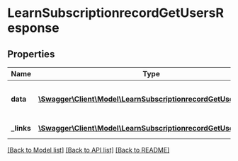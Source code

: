 # LearnSubscriptionrecordGetUsersResponse

## Properties
Name | Type | Description | Notes
------------ | ------------- | ------------- | -------------
**data** | [**\Swagger\Client\Model\LearnSubscriptionrecordGetUsersData**](LearnSubscriptionrecordGetUsersData.md) | List of all retrieved subscription bundles | 
**_links** | [**\Swagger\Client\Model\LearnSubscriptionrecordGetUsersLinks[]**](LearnSubscriptionrecordGetUsersLinks.md) | Links to pages | 

[[Back to Model list]](../README.md#documentation-for-models) [[Back to API list]](../README.md#documentation-for-api-endpoints) [[Back to README]](../README.md)


